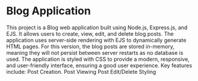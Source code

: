 # Blog Application
 This project is a Blog web application built using Node.js, Express.js, and EJS. It allows users to create, view, edit, and delete blog posts. The application uses server-side rendering with EJS to dynamically generate HTML pages. For this version, the blog posts are stored in-memory, meaning they will not persist between server restarts as no database is used. The application is styled with CSS to provide a modern, responsive, and user-friendly interface, ensuring a good user experience. Key features include:  Post Creation. Post Viewing Post Edit/Delete Styling
